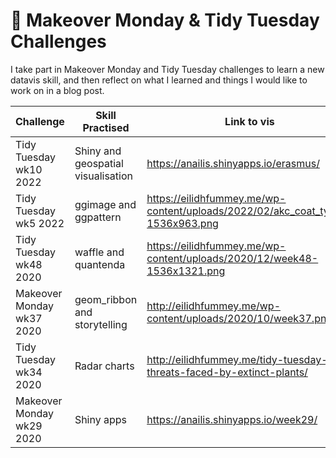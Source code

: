 # 🎨 Makeover Monday & Tidy Tuesday Challenges

I take part in Makeover Monday and Tidy Tuesday challenges to learn a new datavis skill, and then reflect on what I learned and things I would like to work on in a blog post.

|  Challenge  |  Skill Practised  |  Link to vis  | Link to blog post |
|----|----|----|----|
| Tidy Tuesday wk10 2022 | Shiny and geospatial visualisation | https://anailis.shinyapps.io/erasmus/ | https://eilidhfummey.me/tidytuesday-erasmus-destinations/
| Tidy Tuesday wk5 2022 | ggimage and ggpattern | https://eilidhfummey.me/wp-content/uploads/2022/02/akc_coat_types-1536x963.png | https://eilidhfummey.me/tidy-tuesday-akc-dog-breed-characteristics/
| Tidy Tuesday wk48 2020 | waffle and quantenda | https://eilidhfummey.me/wp-content/uploads/2020/12/week48-1536x1321.png | https://eilidhfummey.me/tidy-tuesday-family-friendly-trails-in-washington/
| Makeover Monday wk37 2020 | geom_ribbon and storytelling | http://eilidhfummey.me/wp-content/uploads/2020/10/week37.png | http://eilidhfummey.me/makeover-monday-the-gender-pay-gap-in-englands-schools/
| Tidy Tuesday wk34 2020 | Radar charts | http://eilidhfummey.me/tidy-tuesday-threats-faced-by-extinct-plants/ | http://eilidhfummey.me/tidy-tuesday-threats-faced-by-extinct-plants/
| Makeover Monday wk29 2020 | Shiny apps | https://anailis.shinyapps.io/week29/ | http://eilidhfummey.me/makeover-monday-religion-and-acceptance-of-homosexuality/
